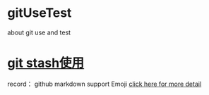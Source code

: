 # gitUseTest
about git use and test

# [git stash使用](https://github.com/zahileoo/GitTest/blob/master/git%20stash%E5%88%87%E6%8D%A2%E5%88%86%E6%94%AF.md)

record：
github markdown support Emoji [click here for more detail](https://www.webfx.com/tools/emoji-cheat-sheet/)
